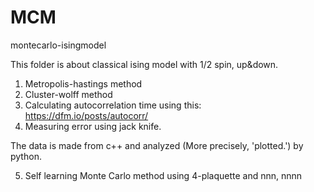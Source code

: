 # MCM
montecarlo-isingmodel

This folder is about classical ising model with 1/2 spin, up&down.
1. Metropolis-hastings method
2. Cluster-wolff method
3. Calculating autocorrelation time using this: https://dfm.io/posts/autocorr/
4. Measuring error using jack knife.

The data is made from c++ and analyzed (More precisely, 'plotted.') by python.

5. Self learning Monte Carlo method using 4-plaquette and nnn, nnnn
